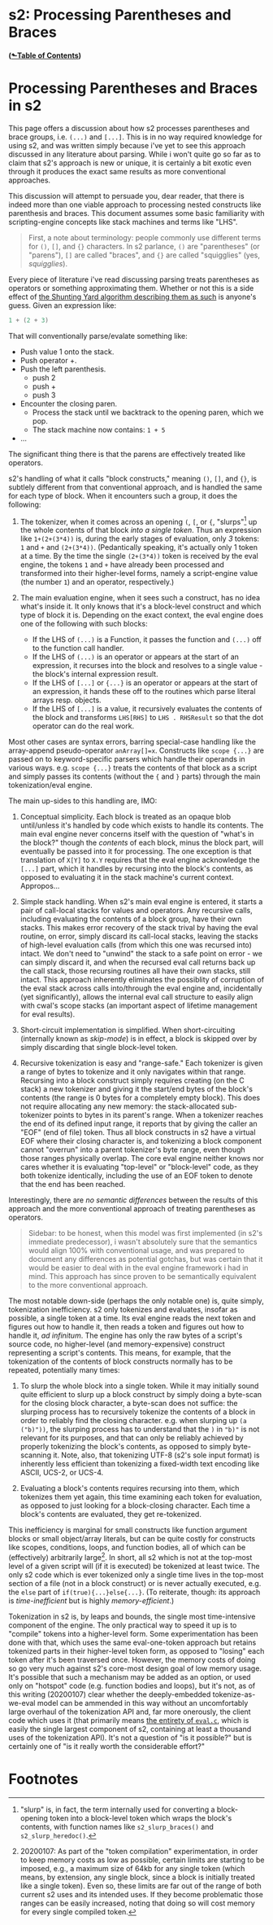 # s2: Processing Parentheses and Braces
#### ([&#x2b11;Table of Contents](./))
# Processing Parentheses and Braces in s2

This page offers a discussion about how s2 processes parentheses and
brace groups, i.e. `(...)` and `[...]`. This is in no way required
knowledge for using s2, and was written simply because i've yet to see
this approach discussed in any literature about parsing. While i
won't quite go so far as to claim that s2's approach is new or unique,
it is certainly a bit exotic even through it produces the exact same
results as more conventional approaches.

This discussion will attempt to persuade you, dear reader, that there
is indeed more than one viable approach to processing nested
constructs like parenthesis and braces. This document assumes some
basic familiarity with scripting-engine concepts like stack machines
and terms like "LHS".

> First, a note about terminology: people commonly use different terms
for `()`, `[]`, and `{}` characters. In s2 parlance, `()` are
"parentheses" (or "parens"), `[]` are called "braces", and `{}` are
called "squigglies" (yes, *squigglies*).

Every piece of literature i've read discussing parsing treats
parentheses as operators or something approximating them. Whether or
not this is a side effect of [the Shunting Yard algorithm describing
them as such](https://en.wikipedia.org/wiki/Shunting-yard_algorithm)
is anyone's guess. Given an expression like:

```c
1 + (2 + 3)
```

That will conventionally parse/evalate something like:

- Push value 1 onto the stack.
- Push operator +.
- Push the left parenthesis.
    - push 2
    - push +
    - push 3
- Encounter the closing paren.
    - Process the stack until we backtrack to the opening paren, which we pop.
    - The stack machine now contains: `1 + 5`
- ...

The significant thing there is that the parens are effectively
treated like operators.

s2's handling of what it calls "block constructs," meaning `()`, `[]`,
and `{}`, is subtlely different from that conventional approach, and
is handled the same for each type of block. When it encounters such a
group, it does the following:

1. The tokenizer, when it comes across an opening `(`, `[`, or `{`,
   "slurps"[^1] up the whole contents of that block *into a single
   token*. Thus an expression like `1+(2+(3*4))` is, during the early
   stages of evaluation, only *3* tokens: `1` and `+` and `(2+(3*4))`.
   (Pedantically speaking, it's actually only 1 token at a time. By
   the time the single `(2+(3*4))` token is received by the eval
   engine, the tokens `1` and `+` have already been processed and
   transformed into their higher-level forms, namely a script-engine
   value (the number `1`) and an operator, respectively.)

2. The main evaluation engine, when it sees such a construct, has no
   idea what's inside it. It only knows that it's a block-level
   construct and which type of block it is. Depending on the exact
   context, the eval engine does one of the following with such
   blocks:
   - If the LHS of `(...)` is a Function, it passes the function and `(...)` off to
   the function call handler.
   - If the LHS of `(...)` is an operator or appears at the start of
   an expression, it recurses into the block and resolves to a single
   value - the block's internal expression result.
   - If the LHS of `[...]` or `{...}` is an operator or appears at the
   start of an expression, it hands these off to the routines which parse literal arrays
   resp. objects.
   - If the LHS of `[...]` is a value, it recursively evaluates the
   contents of the block and transforms `LHS[RHS]` to `LHS
   . RHSResult` so that the dot operator can do the real work.

Most other cases are syntax errors, barring special-case handling like
the array-append pseudo-operator `anArray[]=x`. Constructs like `scope
{...}` are passed on to keyword-specific parsers which handle their
operands in various ways. e.g. `scope {...}` treats the contents of
that block as a script and simply passes its contents (without the `{`
and `}` parts) through the main tokenization/eval engine.

The main up-sides to this handling are, IMO:

1. Conceptual simplicity. Each block is treated as an opaque blob
   until/unless it's handled by code which exists to handle its
   contents. The main eval engine never concerns itself with the
   question of "what's in the block?" though the *contents* of each
   block, minus the block part, will eventually be passed into it for
   processing. The one exception is that translation of `X[Y]` to
   `X.Y` requires that the eval engine acknowledge the `[...]` part,
   which it handles by recursing into the block's contents, as opposed
   to evaluating it in the stack machine's current context. Appropos...

2. Simple stack handling. When s2's main eval engine is entered, it
   starts a pair of call-local stacks for values and operators. Any
   recursive calls, including evaluating the contents of a block
   group, have their own stacks. This makes error recovery of the
   stack trival by having the eval routine, on error, simply discard
   its call-local stacks, leaving the stacks of high-level evaluation
   calls (from which this one was recursed into) intact.  We don't
   need to "unwind" the stack to a safe point on error - we can simply
   discard it, and when the recursed eval call returns back up the
   call stack, those recursing routines all have their own stacks,
   still intact. This approach inherently eliminates the possiblity of
   corruption of the eval stack across calls into/through the eval
   engine and, incidentally (yet significantly), allows the internal
   eval call structure to easily align with cwal's scope stacks (an
   important aspect of lifetime management for eval results).

3. Short-circuit implementation is simplified. When short-circuiting
   (internally known as *skip-mode*) is in effect, a block is skipped
   over by simply discarding that single block-level token.
   
4. Recursive tokenization is easy and "range-safe." Each tokenizer is
   given a range of bytes to tokenize and it only navigates within
   that range. Recursing into a block construct simply requires
   creating (on the C stack) a new tokenizer and giving it the
   start/end bytes of the block's contents (the range is 0 bytes for a
   completely empty block). This does not require allocating any new
   memory: the stack-allocated sub-tokenizer points to bytes in its
   parent's range. When a tokenizer reaches the end of its defined
   input range, it reports that by giving the caller an "EOF" (end of
   file) token. Thus all block constructs in s2 have a virtual EOF
   where their closing character is, and tokenizing a block component
   cannot "overrun" into a parent tokenizer's byte range, even though
   those ranges physically overlap. The core eval engine neither knows
   nor cares whether it is evaluating "top-level" or "block-level"
   code, as they both tokenize identically, including the use of an
   EOF token to denote that the end has been reached.

Interestingly, there are *no semantic differences* between the results
of this approach and the more conventional approach of treating
parentheses as operators.

> Sidebar: to be honest, when this model was first implemented (in
s2's immediate predecessor), i wasn't absolutely sure that the
semantics would align 100% with conventional usage, and was prepared
to document any differences as potential gotchas, but was certain that
it would be easier to deal with in the eval engine framework i had in
mind. This approach has since proven to be semantically equivalent to
the more conventional approach.

The most notable down-side (perhaps the only notable one) is, quite
simply, tokenization inefficiency. s2 only tokenizes and evaluates,
insofar as possible, a single token at a time. Its eval engine reads
the next token and figures out how to handle it, then reads a token
and figures out how to handle it, *ad infinitum*. The engine has only
the raw bytes of a script's source code, no higher-level (and
memory-expensive) construct representing a script's contents. This
means, for example, that the tokenization of the contents of block
constructs normally has to be repeated, potentially many times:

1. To slurp the whole block into a single token. While it may
   initially sound quite efficient to slurp up a block construct by
   simply doing a byte-scan for the closing block character, a
   byte-scan does not suffice: the slurping process has to recursively
   tokenize the contents of a block in order to reliably find the
   closing character. e.g. when slurping up `(a ("b)"))`, the slurping
   process has to understand that the `)` in `"b)"` is not relevant
   for its purposes, and that can only be reliably achieved by
   properly tokenizing the block's contents, as opposed to simply
   byte-scanning it. Note, also, that tokenizing UTF-8 (s2's sole
   input format) is inherently less efficient than tokenizing a
   fixed-width text encoding like ASCII, UCS-2, or UCS-4.

2. Evaluating a block's contents requires recursing into them, which
   tokenizes them yet again, this time examining each token for
   evaluation, as opposed to just looking for a block-closing
   character. Each time a block's contents are evaluated, they get
   re-tokenized.

This inefficiency is marginal for small constructs like function
argument blocks or small object/array literals, but can be quite
costly for constructs like scopes, conditions, loops, and function
bodies, all of which can be (effectively) arbitrarily large[^2]. In
short, all s2 which is not at the top-most level of a given script
will (if it is executed) be tokenized at least twice.  The only s2
code which is ever tokenized only a single time lives in the top-most
section of a file (not in a block construct) or is never actually
executed, e.g. the `else` part of `if(true){...}else{...}`.  (To
reiterate, though: its approach is *time-inefficient* but is highly
*memory-efficient*.)

Tokenization in s2 is, by leaps and bounds, the single most
time-intensive component of the engine. The only practical way to
speed it up is to "compile" tokens into a higher-level form. Some
experimentation has been done with that, which uses the same
eval-one-token approach but retains tokenized parts in their
higher-level token form, as opposed to "losing" each token after it's
been traversed once. However, the memory costs of doing so go very
much against s2's core-most design goal of low memory usage. It's
possible that such a mechanism may be added as an option, or used only
on "hotspot" code (e.g. function bodies and loops), but it's not, as
of this writing (20200107) clear whether the deeply-embedded
tokenize-as-we-eval model can be ammended in this way without an
uncomfortably large overhaul of the tokenization API and, far more
onerously, the client code which uses it (that primarily means [the
entirety of `eval.c`](/finfo/s2/eval.c), which is easily the
single largest component of s2, containing at least a thousand uses of
the tokenization API). It's not a question of "is it possible?" but is
certainly one of "is it really worth the considerable effort?"


# Footnotes

[^1]: "slurp" is, in fact, the term internally used for converting a
    block-opening token into a block-level token which wraps the
    block's contents, with function names like `s2_slurp_braces()` and
    `s2_slurp_heredoc()`.

[^2]: 20200107: As part of the "token compilation" experimentation, in
    order to keep memory costs as low as possible, certain limits are
    starting to be imposed, e.g., a maximum size of 64kb for any
    single token (which means, by extension, any single block, since a
    block is initially treated like a single token). Even so, these
    limits are far out of the range of both current s2 uses and its
    intended uses. If they become problematic those ranges can be
    easily increased, noting that doing so will cost memory for every
    single compiled token.
